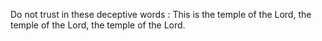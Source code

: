 Do not trust in these deceptive words : This is the temple of the Lord, the temple of the Lord, the temple of the Lord.
